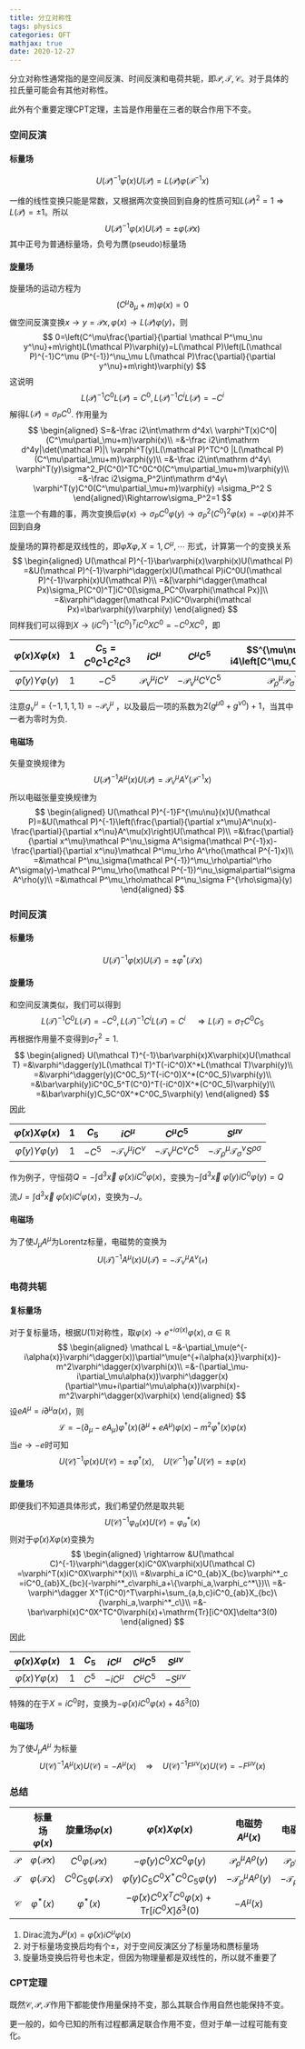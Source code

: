 ```yaml
---
title: 分立对称性
tags: physics
categories: QFT
mathjax: true
date: 2020-12-27
---
```


分立对称性通常指的是空间反演、时间反演和电荷共轭，即$\mathcal{P,T,C}$。对于具体的拉氏量可能会有其他对称性。

此外有个重要定理CPT定理，主旨是作用量在三者的联合作用下不变。

<!--more-->

### 空间反演

#### 标量场

$$
U(\mathcal P)^{-1}\varphi(x)U(\mathcal P)=L(\mathcal P)\varphi(\mathcal P^{-1}x)
$$

一维的线性变换只能是常数，又根据两次变换回到自身的性质可知$L(\mathcal P)^2=1\Rightarrow L(\mathcal P)=\pm1$。所以
$$
U(\mathcal P)^{-1}\varphi(x)U(\mathcal P)=\pm\varphi(\mathcal Px)
$$
其中正号为普通标量场，负号为赝(pseudo)标量场

#### 旋量场

旋量场的运动方程为
$$
(C^\mu\partial_\mu+m)\varphi(x)=0
$$
做空间反演变换$x\rightarrow y=\mathcal Px,\varphi(x)\rightarrow L(\mathcal P)\varphi(y)$，则
$$
0=\left(C^\mu\frac{\partial}{\partial \mathcal P^\mu_\nu y^\nu}+m\right)L(\mathcal P)\varphi(y)=L(\mathcal P)\left(L(\mathcal P)^{-1}C^\mu (P^{-1})^\nu_\mu L(\mathcal P)\frac{\partial}{\partial y^\nu}+m\right)\varphi(y)
$$
这说明
$$
L(\mathcal P)^{-1}C^0L(\mathcal P)=C^0,L(\mathcal P)^{-1}C^iL(\mathcal P)=-C^i
$$
解得$L(\mathcal P)=\sigma_PC^0$. 作用量为
$$
\begin{aligned}
S=&-\frac i2\int\mathrm d^4x\ \varphi^T(x)C^0|(C^\mu\partial_\mu+m)\varphi(x)\\
=&-\frac i2\int\mathrm d^4y|\det(\mathcal P)|\ \varphi^T(y)L(\mathcal P)^TC^0 |L(\mathcal P)(C^\mu\partial_\mu+m)\varphi(y)\\
=&-\frac i2\int\mathrm d^4y\ \varphi^T(y)\sigma^2_P(C^0)^TC^0C^0(C^\mu\partial_\mu+m)\varphi(y)\\
=&-\frac i2\sigma_P^2\int\mathrm d^4y\ \varphi^T(y)C^0(C^\mu\partial_\mu+m)\varphi(y)
=\sigma_P^2 S
\end{aligned}\Rightarrow\sigma_P^2=1
$$
注意一个有趣的事，两次变换后$\varphi(x)\rightarrow\sigma_PC^0\varphi(y)\rightarrow\sigma_P^2(C^0)^2\varphi(x)=-\varphi(x)$并不回到自身

旋量场的算符都是双线性的，即$\bar\varphi X\varphi,X=1,C^\mu,\cdots$ 形式，计算第一个的变换关系
$$
\begin{aligned}
U(\mathcal P)^{-1}\bar\varphi(x)\varphi(x)U(\mathcal P)
=&U(\mathcal P)^{-1}\varphi^\dagger(x)U(\mathcal P)iC^0U(\mathcal P)^{-1}\varphi(x)U(\mathcal P)\\
=&[\varphi^\dagger(\mathcal Px)\sigma_P(C^0)^T]iC^0[\sigma_PC^0\varphi(\mathcal Px)]\\
=&\varphi^\dagger(\mathcal Px)iC^0\varphi(\mathcal Px)=\bar\varphi(y)\varphi(y)
\end{aligned}
$$
同样我们可以得到$X\rightarrow(iC^0)^{-1}(C^0)^TiC^0XC^0=-C^0XC^0$，即

|$\bar\varphi(x)X\varphi(x)$|$1$|$C_5=C^0C^1C^2C^3$|$iC^\mu$|$C^\mu C^5$|$S^{\mu\nu}=-\frac i4\left[C^\mu,C^\nu\right]$|
|:---:|:---:|:---:|:---:|:---:|:---:|
|$\bar\varphi(y)Y\varphi(y)$|$1$|$-C^5$|$\mathcal P^\mu_\nu iC^\nu$|$-\mathcal P^\mu_\nu C^\nu C^5$|$\mathcal P^\mu_\rho\mathcal P^\nu_\sigma S^{\rho\sigma}$|

注意$g^\mu_\nu=\{-1,1,1,1\}=-\mathcal P^\mu_\nu$ ，以及最后一项的系数为$2(g^{\mu0}+g^{\nu0})+1$，当其中一者为零时为负.

#### 电磁场

矢量变换规律为
$$
U(\mathcal P)^{-1}A^\mu(x)U(\mathcal P)=\mathcal P^\mu_\nu A^\nu(\mathcal P^{-1}x)
$$
所以电磁张量变换规律为
$$
\begin{aligned}
U(\mathcal P)^{-1}F^{\mu\nu}(x)U(\mathcal P)=&U(\mathcal P)^{-1}\left(\frac{\partial}{\partial x^\mu}A^\nu(x)-\frac{\partial}{\partial x^\nu}A^\mu(x)\right)U(\mathcal P)\\
=&\frac{\partial}{\partial x^\mu}\mathcal P^\nu_\sigma A^\sigma(\mathcal P^{-1}x)-\frac{\partial}{\partial x^\nu}\mathcal P^\mu_\rho A^\rho(\mathcal P^{-1}x)\\
=&\mathcal P^\nu_\sigma(\mathcal P^{-1})^\mu_\rho\partial^\rho A^\sigma(y)-\mathcal P^\mu_\rho(\mathcal P^{-1})^\nu_\sigma\partial^\sigma A^\rho(y)\\
=&\mathcal P^\mu_\rho\mathcal P^\nu_\sigma F^{\rho\sigma}(y)
\end{aligned}
$$

### 时间反演

#### 标量场

$$
U(\mathcal T)^{-1}\varphi(x)U(\mathcal T)=\pm\varphi^*(\mathcal Tx)
$$



#### 旋量场

和空间反演类似，我们可以得到
$$
L(\mathcal T)^{-1}C^0L(\mathcal T)=-C^0,L(\mathcal T)^{-1}C^iL(\mathcal T)=C^i\quad\Rightarrow L(\mathcal T)=\sigma_TC^0C_5
$$
再根据作用量不变得到$\sigma_T^2=1$.
$$
\begin{aligned}
U(\mathcal T)^{-1}\bar\varphi(x)X\varphi(x)U(\mathcal T)
=&\varphi^\dagger(y)L(\mathcal T)^T(-iC^0)X^*L(\mathcal T)\varphi(y)\\
=&\varphi^\dagger(y)(C^0C_5)^T(-iC^0)X^*(C^0C_5)\varphi(y)\\
=&\bar\varphi(y)iC^0C_5^T(C^0)^T(-iC^0)X^*(C^0C_5)\varphi(y)\\
=&\bar\varphi(y)C_5C^0X^*C^0C_5\varphi(y)
\end{aligned}
$$
因此

| $\bar\varphi(x)X\varphi(x)$ | $1$  | $C_5$  |           $iC^\mu$           |           $C^\mu C^5$           |                        $S^{\mu\nu}$                        |
| :-------------------------: | :--: | :----: | :--------------------------: | :-----------------------------: | :--------------------------------------------------------: |
| $\bar\varphi(y)Y\varphi(y)$ | $1$  | $-C^5$ | $-\mathcal T^\mu_\nu iC^\nu$ | $-\mathcal T^\mu_\nu C^\nu C^5$ | $-\mathcal T^\mu_\rho\mathcal T^\nu_\sigma S^{\rho\sigma}$ |

作为例子，守恒荷$Q=-\int\mathrm d^3\vec x\ \bar\varphi(x)iC^0\varphi(x)$，变换为$-\int\mathrm d^3\vec x\ \bar\varphi(y)iC^0\varphi(y)=Q$

流$J=\int\mathrm d^3\vec x\ \bar\varphi(x)iC^i\varphi(x)$，变换为$-J$。

#### 电磁场

为了使$J_\mu A^\mu$为Lorentz标量，电磁势的变换为
$$
U(\mathcal T)^{-1}A^\mu(x)U(\mathcal T)=-\mathcal T^\mu_\nu A^\nu(\mathcal x)
$$

### 电荷共轭

#### 复标量场

对于复标量场，根据$U(1)$对称性，取$\varphi(x)\rightarrow e^{+i\alpha(x)}\varphi(x),\alpha\in\mathbb R$
$$
\begin{aligned}
\mathcal L
=&-\partial_\mu(e^{-i\alpha(x)}\varphi^\dagger(x))\partial^\mu(e^{+i\alpha(x)}\varphi(x))-m^2\varphi^\dagger(x)\varphi(x)\\
=&-(\partial_\mu-i\partial_\mu\alpha(x))\varphi^\dagger(x)(\partial^\mu+i\partial^\mu\alpha(x))\varphi(x)-m^2\varphi^\dagger(x)\varphi(x)
\end{aligned}
$$
设$eA^\mu=i\partial^\mu\alpha(x)$，则
$$
\mathcal L=-(\partial_\mu-eA_\mu)\varphi^\dagger(x)(\partial^\mu+eA^\mu)\varphi(x)-m^2\varphi^\dagger(x)\varphi(x)
$$
当$e\rightarrow-e$时可知
$$
U(\mathcal C)^{-1}\varphi(x)U(\mathcal C)=\pm\varphi^\dagger(x),\quad
U(\mathcal C^{-1})\varphi^\dagger U(\mathcal C)=\pm\varphi(x)
$$

#### 旋量场

即便我们不知道具体形式，我们希望仍然是取共轭
$$
U(\mathcal C)^{-1}\varphi_a(x)U(\mathcal C)=\varphi_a^*(x)
$$
则对于$\bar\varphi(x)X\varphi(x)$变换为
$$
\begin{aligned}
\rightarrow &U(\mathcal C)^{-1}\varphi^\dagger(x)iC^0X\varphi(x)U(\mathcal C)
=\varphi^T(x)iC^0X\varphi^*(x)\\
=&\varphi_a iC^0_{ab}X_{bc}\varphi^*_c
=iC^0_{ab}X_{bc}(-\varphi^*_c\varphi_a+\{\varphi_a,\varphi_c^*\})\\
=&-\varphi^\dagger X^T(iC^0)^T\varphi+\sum_{a,b,c}iC^0_{ab}X_{bc}\{\varphi_a,\varphi^*_c\}\\
=&-\bar\varphi(x)C^0X^TC^0\varphi(x)+\mathrm{Tr}[iC^0X]\delta^3(0)
\end{aligned}
$$
因此

| $\bar\varphi(x)X\varphi(x)$ | $1$  | $C_5$ | $iC^\mu$  | $C^\mu C^5$ | $S^{\mu\nu}$  |
| :-------------------------: | :--: | :---: | :-------: | :---------: | :-----------: |
| $\bar\varphi(x)Y\varphi(x)$ | $1$  | $C^5$ | $-iC^\mu$ | $C^\mu C^5$ | $-S^{\mu\nu}$ |

特殊的在于$X=iC^0$时，变换为$-\bar\varphi(x)iC^0\varphi(x)+4\delta^3(0)$

#### 电磁场

为了使$J_\mu A^\mu$ 为标量
$$
U(\mathcal C)^{-1}A^\mu(x)U(\mathcal C)=-A^\mu(x)\quad\Rightarrow\quad
U(\mathcal C)^{-1}F^{\mu\nu}(x)U(\mathcal C)=-F^{\mu\nu}(x)
$$

### 总结

||标量场$\varphi(x)$|旋量场$\varphi(x)$|$\bar\varphi(x)X\varphi(x)$|电磁势$A^\mu(x)$|电磁张量$F^{\mu\nu}(x)$|
| :---: | :---: | :---: | :---: | :---: | :---: |
| $\mathcal P$ | $\varphi(\mathcal Px)$ | $C^0\varphi(\mathcal Px)$ | $-\bar\varphi(y)C^0XC^0\varphi(y)$ | $\mathcal P^\mu_\rho A^\rho(y)$ |$\mathcal P^\mu_\rho\mathcal P^\nu_\sigma F^{\rho\sigma}(y)$|
| $\mathcal T$ | $\varphi(\mathcal Tx)$ | $C^0C_5\varphi(\mathcal Tx)$ | $\bar\varphi(y)C_5C^0X^*C^0C_5\varphi(y)$ | $-\mathcal T^\mu_\rho A^\rho(y)$ |$-\mathcal T^\mu_\rho\mathcal T^\nu_\sigma F^{\rho\sigma}(y)$|
| $\mathcal C$ | $\varphi^*(x)$ | $\varphi^*(x)$ | $-\bar\varphi(x)C^0X^TC^0\varphi(x)+\mathrm{Tr}[iC^0X]\delta^3(0)$ | $-A^\mu(x)$ |$-F^{\mu\nu}(x)$|

1. Dirac流为$J^\mu(x)=\bar\varphi(x)iC^\mu\varphi(x)$
2. 对于标量场变换后均有个$\pm$，对于空间反演区分了标量场和赝标量场
3. 旋量场变换后符号也未定，但因为物理量都是双线性的，所以就不重要了

### CPT定理

既然$\mathcal{C,P,T}$作用下都能使作用量保持不变，那么其联合作用自然也能保持不变。

更一般的，如今已知的所有过程都满足联合作用不变，但对于单一过程可能有变化。